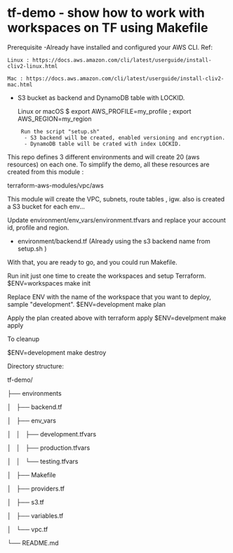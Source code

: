 # tf-demo - show how to work with workspaces on TF using Makefile

Prerequisite
-Already have installed and configured your AWS CLI.
  Ref:
 
	Linux : https://docs.aws.amazon.com/cli/latest/userguide/install-cliv2-linux.html

	Mac : https://docs.aws.amazon.com/cli/latest/userguide/install-cliv2-mac.html

- S3 bucket as backend and DynamoDB table with LOCKID.

   Linux or macOS
	$ export AWS_PROFILE=my_profile ; export AWS_REGION=my_region

       Run the script "setup.sh"
        - S3 backend will be created, enabled versioning and encryption.
        - DynamoDB table will be crated with index LOCKID.
          

This repo defines 3 different environments and will create 20 (aws resources) on each one.
To simplify the demo, all these resources are created from this module :     

 terraform-aws-modules/vpc/aws

 This module will create the VPC, subnets, route tables , igw. also is created a S3 bucket for each env...

Update environment/env_vars/environment.tfvars and replace your account id, profile and region.

- environment/backend.tf  (Already using the s3 backend name from setup.sh )

With that, you are ready to go, and you could run Makefile.

Run init just one time to create the workspaces and setup Terraform.
$ENV=workspaces make init 

Replace ENV with the name of the workspace that you want to deploy, sample "development".
$ENV=development make plan

Apply the plan created above with terraform apply
$ENV=develpment make apply

To cleanup 

$ENV=development make destroy


Directory structure:

tf-demo/

├── environments

│   ├── backend.tf

│   ├── env_vars

│   │   ├── development.tfvars

│   │   ├── production.tfvars

│   │   └── testing.tfvars

│   ├── Makefile

│   ├── providers.tf

│   ├── s3.tf

│   ├── variables.tf

│   └── vpc.tf

└── README.md



